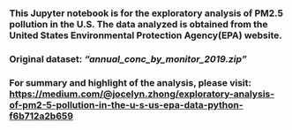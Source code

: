 ### This Jupyter notebook is for the exploratory analysis of PM2.5 pollution in the U.S. The data analyzed is obtained from the United States Environmental Protection Agency(EPA) website.

### Original dataset: *“annual_conc_by_monitor_2019.zip”*

### For summary and highlight of the analysis, please visit: https://medium.com/@jocelyn.zhong/exploratory-analysis-of-pm2-5-pollution-in-the-u-s-us-epa-data-python-f6b712a2b659

